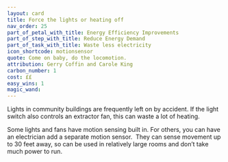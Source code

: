 ```yaml
---
layout: card
title: Force the lights or heating off
nav_order: 25
part_of_petal_with_title: Energy Efficiency Improvements
part_of_step_with_title: Reduce Energy Demand
part_of_task_with_title: Waste less electricity
icon_shortcode: motionsensor
quote: Come on baby, do the locomotion.
attribution: Gerry Coffin and Carole King
carbon_number: 1
cost: ££
easy_wins: 1
magic_wand: 
---
```


<p>Lights in community buildings are frequently left on by accident. If the light switch also controls an extractor fan, this can waste a lot of heating. </p><p>Some lights and fans have motion sensing built in. For others, you can have an electrician add a separate motion sensor.  They can sense movement up to 30 feet away, so can be used in relatively large rooms and don’t take much power to run.</p> 
